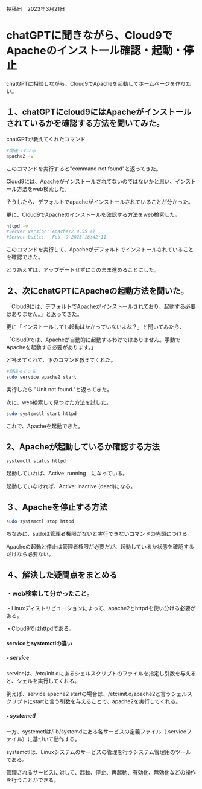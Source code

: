 投稿日　2023年3月21日
# chatGPTに聞きながら、Cloud9でApacheのインストール確認・起動・停止　
chatGPTに相談しながら、Cloud9でApacheを起動してホームページを作りたい。
## １、chatGPTにcloud9にはApacheがインストールされているかを確認する方法を聞いてみた。
chatGPTが教えてくれたコマンド
```bash
#間違っている
apache2 -v　　
```
このコマンドを実行すると"command not found"と返ってきた。  

Cloud9には、Apacheがインストールされてないのではないかと思い、インストール方法をweb検索した。

そうしたら、デフォルトでapacheがインストールされていることが分かった。

更に、Cloud9でApacheのインストールを確認する方法をweb検索した。
```bash
httpd -v
#Server version: Apache/2.4.55 ()
#Server built:   Feb  9 2023 18:42:11
```
このコマンドを実行して、Apacheがデフォルトでインストールされていることを確認できた。

とりあえずは、アップデートせずにこのまま進めることにした。

## ２、次にchatGPTにApacheの起動方法を聞いた。
「Cloud9には、デフォルトでApacheがインストールされており、起動する必要はありません。」と返ってきた。

更に「インストールしても起動はかかっていないよね？」と聞いてみたら、

「Cloud9では、Apacheが自動的に起動するわけではありません。手動でApacheを起動する必要があります。」

と答えてくれて、下のコマンド教えてくれた。

```bash
#間違っている
sudo service apache2 start
```

実行したら "Unit not found."と返ってきた。

次に、web検索して見つけた方法を試した。
```bash
sudo systemctl start httpd    
```
これで、Apacheを起動できた。

## 2、Apacheが起動しているか確認する方法

```bash
systemctl status httpd
```
起動していれば、Active: running　になっている。

起動していなければ、Active: inactive (dead)になる。

## ３、Apacheを停止する方法
```bash
sudo systemctl stop httpd
```
ちなみに、sudoは管理者権限がないと実行できないコマンドの先頭につける。

Apacheの起動と停止は管理者権限が必要だが、起動しているか状態を確認するだけなら必要ない。

## ４、解決した疑問点をまとめる

### ・web検索して分かったこと。
・Linuxディストリビューションによって、apache2とhttpdを使い分ける必要がある。

・Cloud9ではhttpdである。

#### serviceとsystemctlの違い
##### - service
serviceは、/etc/init.dにあるシェルスクリプトのファイルを指定し引数を与えると、シェルを実行してくれる。

例えば、service apache2 startの場合は、/etc/init.d/apache2と言うシェルスクリプトにstartと言う引数を与えることで、apache2を実行してくれる。
##### - systemctl
一方、systemctlは/lib/systemdにある各サービスの定義ファイル（.serviceファイル）に基づいて動作する。

systemctlは、Linuxシステムのサービスの管理を行うシステム管理用のツールである。

管理されるサービスに対して、起動、停止、再起動、有効化、無効化などの操作を行うことができる。



